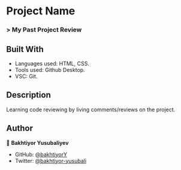 # Project Name
### > My Past Project Review

## Built With
- Languages used: HTML, CSS.
- Tools used: Github Desktop.
- VSC: Git.

## Description
  Learning code reviewing by living comments/reviews on the project.
  
## Author
👤 **Bakhtiyor Yusubaliyev**
- GitHub: [@bakhtiyorY](https://github.com/githubhandle)
- Twitter: [@bakhtiyor-yusubali](https://twitter.com/twitterhandle)
